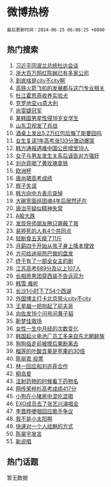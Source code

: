 # 微博热榜

`最后更新时间：2024-06-25 06:08:25 +0800`

## 热门搜索

1. [习近平同波兰总统杜达会谈](https://m.weibo.cn/search?containerid=100103type%3D1%26t%3D10%26q%3D%23%E4%B9%A0%E8%BF%91%E5%B9%B3%E5%90%8C%E6%B3%A2%E5%85%B0%E6%80%BB%E7%BB%9F%E6%9D%9C%E8%BE%BE%E4%BC%9A%E8%B0%88%23&stream_entry_id=51&isnewpage=1&extparam=seat%3D1%26filter_type%3Drealtimehot%26stream_entry_id%3D51%26c_type%3D51%26q%3D%2523%25E4%25B9%25A0%25E8%25BF%2591%25E5%25B9%25B3%25E5%2590%258C%25E6%25B3%25A2%25E5%2585%25B0%25E6%2580%25BB%25E7%25BB%259F%25E6%259D%259C%25E8%25BE%25BE%25E4%25BC%259A%25E8%25B0%2588%2523%26pos%3D0%26cate%3D10103%26dgr%3D0%26display_time%3D1719266904%26pre_seqid%3D1719266904845016274216)
1. [浙大百万网红陈娴已有多家公司](https://m.weibo.cn/search?containerid=100103type%3D1%26t%3D10%26q%3D%23%E6%B5%99%E5%A4%A7%E7%99%BE%E4%B8%87%E7%BD%91%E7%BA%A2%E9%99%88%E5%A8%B4%E5%B7%B2%E6%9C%89%E5%A4%9A%E5%AE%B6%E5%85%AC%E5%8F%B8%23&stream_entry_id=31&isnewpage=1&extparam=seat%3D1%26filter_type%3Drealtimehot%26band_rank%3D1%26c_type%3D31%26flag%3D2%26dgr%3D0%26cate%3D5001%26realpos%3D1%26stream_entry_id%3D31%26pos%3D0%26lcate%3D5001%26q%3D%2523%25E6%25B5%2599%25E5%25A4%25A7%25E7%2599%25BE%25E4%25B8%2587%25E7%25BD%2591%25E7%25BA%25A2%25E9%2599%2588%25E5%25A8%25B4%25E5%25B7%25B2%25E6%259C%2589%25E5%25A4%259A%25E5%25AE%25B6%25E5%2585%25AC%25E5%258F%25B8%2523%26display_time%3D1719266904%26pre_seqid%3D1719266904845016274216)
1. [到底啥是city不city啊](https://m.weibo.cn/search?containerid=100103type%3D1%26t%3D10%26q%3D%23%E5%88%B0%E5%BA%95%E5%95%A5%E6%98%AFcity%E4%B8%8Dcity%E5%95%8A%23&stream_entry_id=31&isnewpage=1&extparam=seat%3D1%26filter_type%3Drealtimehot%26band_rank%3D2%26c_type%3D31%26flag%3D2%26dgr%3D0%26cate%3D5001%26realpos%3D2%26stream_entry_id%3D31%26pos%3D1%26lcate%3D5001%26q%3D%2523%25E5%2588%25B0%25E5%25BA%2595%25E5%2595%25A5%25E6%2598%25AFcity%25E4%25B8%258Dcity%25E5%2595%258A%2523%26display_time%3D1719266904%26pre_seqid%3D1719266904845016274216)
1. [高铁火箭飞机的发展都与这门专业相关](https://m.weibo.cn/search?containerid=100103type%3D1%26t%3D10%26q%3D%23%E9%AB%98%E9%93%81%E7%81%AB%E7%AE%AD%E9%A3%9E%E6%9C%BA%E7%9A%84%E5%8F%91%E5%B1%95%E9%83%BD%E4%B8%8E%E8%BF%99%E9%97%A8%E4%B8%93%E4%B8%9A%E7%9B%B8%E5%85%B3%23&stream_entry_id=31&isnewpage=1&extparam=seat%3D1%26filter_type%3Drealtimehot%26band_rank%3D3%26c_type%3D31%26flag%3D0%26dgr%3D0%26cate%3D5001%26realpos%3D3%26stream_entry_id%3D31%26pos%3D2%26lcate%3D5001%26q%3D%2523%25E9%25AB%2598%25E9%2593%2581%25E7%2581%25AB%25E7%25AE%25AD%25E9%25A3%259E%25E6%259C%25BA%25E7%259A%2584%25E5%258F%2591%25E5%25B1%2595%25E9%2583%25BD%25E4%25B8%258E%25E8%25BF%2599%25E9%2597%25A8%25E4%25B8%2593%25E4%25B8%259A%25E7%259B%25B8%25E5%2585%25B3%2523%26display_time%3D1719266904%26pre_seqid%3D1719266904845016274216)
1. [杜江霍思燕收养实验犬](https://m.weibo.cn/search?containerid=100103type%3D1%26t%3D10%26q%3D%23%E6%9D%9C%E6%B1%9F%E9%9C%8D%E6%80%9D%E7%87%95%E6%94%B6%E5%85%BB%E5%AE%9E%E9%AA%8C%E7%8A%AC%23&stream_entry_id=31&isnewpage=1&extparam=seat%3D1%26filter_type%3Drealtimehot%26band_rank%3D4%26c_type%3D31%26flag%3D16%26dgr%3D0%26cate%3D5001%26realpos%3D4%26stream_entry_id%3D31%26pos%3D3%26lcate%3D5001%26q%3D%2523%25E6%259D%259C%25E6%25B1%259F%25E9%259C%258D%25E6%2580%259D%25E7%2587%2595%25E6%2594%25B6%25E5%2585%25BB%25E5%25AE%259E%25E9%25AA%258C%25E7%258A%25AC%2523%26display_time%3D1719266904%26pre_seqid%3D1719266904845016274216)
1. [克罗地亚vs意大利](https://m.weibo.cn/search?containerid=100103type%3D1%26t%3D10%26q%3D%23%E5%85%8B%E7%BD%97%E5%9C%B0%E4%BA%9Avs%E6%84%8F%E5%A4%A7%E5%88%A9%23&stream_entry_id=31&isnewpage=1&extparam=seat%3D1%26filter_type%3Drealtimehot%26band_rank%3D5%26c_type%3D31%26flag%3D0%26dgr%3D0%26cate%3D5001%26realpos%3D5%26stream_entry_id%3D31%26pos%3D4%26lcate%3D5001%26q%3D%2523%25E5%2585%258B%25E7%25BD%2597%25E5%259C%25B0%25E4%25BA%259Avs%25E6%2584%258F%25E5%25A4%25A7%25E5%2588%25A9%2523%26display_time%3D1719266904%26pre_seqid%3D1719266904845016274216)
1. [尚雯婕冠军](https://m.weibo.cn/search?containerid=100103type%3D1%26t%3D10%26q%3D%23%E5%B0%9A%E9%9B%AF%E5%A9%95%E5%86%A0%E5%86%9B%23&stream_entry_id=31&isnewpage=1&extparam=seat%3D1%26filter_type%3Drealtimehot%26band_rank%3D6%26c_type%3D31%26flag%3D2%26dgr%3D0%26cate%3D5001%26realpos%3D6%26stream_entry_id%3D31%26pos%3D5%26lcate%3D5001%26q%3D%2523%25E5%25B0%259A%25E9%259B%25AF%25E5%25A9%2595%25E5%2586%25A0%25E5%2586%259B%2523%26display_time%3D1719266904%26pre_seqid%3D1719266904845016274216)
1. [某韩国男星性侵18岁女学生](https://m.weibo.cn/search?containerid=100103type%3D1%26t%3D10%26q%3D%23%E6%9F%90%E9%9F%A9%E5%9B%BD%E7%94%B7%E6%98%9F%E6%80%A7%E4%BE%B518%E5%B2%81%E5%A5%B3%E5%AD%A6%E7%94%9F%23&stream_entry_id=31&isnewpage=1&extparam=seat%3D1%26filter_type%3Drealtimehot%26band_rank%3D7%26c_type%3D31%26flag%3D2%26dgr%3D0%26cate%3D5001%26realpos%3D7%26stream_entry_id%3D31%26pos%3D6%26lcate%3D5001%26q%3D%2523%25E6%259F%2590%25E9%259F%25A9%25E5%259B%25BD%25E7%2594%25B7%25E6%2598%259F%25E6%2580%25A7%25E4%25BE%25B518%25E5%25B2%2581%25E5%25A5%25B3%25E5%25AD%25A6%25E7%2594%259F%2523%26display_time%3D1719266904%26pre_seqid%3D1719266904845016274216)
1. [山东卫视发了肖战](https://m.weibo.cn/search?containerid=100103type%3D1%26t%3D10%26q%3D%23%E5%B1%B1%E4%B8%9C%E5%8D%AB%E8%A7%86%E5%8F%91%E4%BA%86%E8%82%96%E6%88%98%23&stream_entry_id=31&isnewpage=1&extparam=seat%3D1%26filter_type%3Drealtimehot%26band_rank%3D8%26c_type%3D31%26flag%3D0%26dgr%3D0%26cate%3D5001%26realpos%3D8%26stream_entry_id%3D31%26pos%3D7%26lcate%3D5001%26q%3D%2523%25E5%25B1%25B1%25E4%25B8%259C%25E5%258D%25AB%25E8%25A7%2586%25E5%258F%2591%25E4%25BA%2586%25E8%2582%2596%25E6%2588%2598%2523%26display_time%3D1719266904%26pre_seqid%3D1719266904845016274216)
1. [酒桌上发出5.2万红包后悔了能要回吗](https://m.weibo.cn/search?containerid=100103type%3D1%26t%3D10%26q%3D%23%E9%85%92%E6%A1%8C%E4%B8%8A%E5%8F%91%E5%87%BA5.2%E4%B8%87%E7%BA%A2%E5%8C%85%E5%90%8E%E6%82%94%E4%BA%86%E8%83%BD%E8%A6%81%E5%9B%9E%E5%90%97%23&stream_entry_id=31&isnewpage=1&extparam=seat%3D1%26filter_type%3Drealtimehot%26band_rank%3D9%26c_type%3D31%26flag%3D0%26dgr%3D0%26cate%3D5001%26realpos%3D9%26stream_entry_id%3D31%26pos%3D8%26lcate%3D5001%26q%3D%2523%25E9%2585%2592%25E6%25A1%258C%25E4%25B8%258A%25E5%258F%2591%25E5%2587%25BA5.2%25E4%25B8%2587%25E7%25BA%25A2%25E5%258C%2585%25E5%2590%258E%25E6%2582%2594%25E4%25BA%2586%25E8%2583%25BD%25E8%25A6%2581%25E5%259B%259E%25E5%2590%2597%2523%26display_time%3D1719266904%26pre_seqid%3D1719266904845016274216)
1. [女生复读1年高考涨133分激动爆哭](https://m.weibo.cn/search?containerid=100103type%3D1%26t%3D10%26q%3D%23%E5%A5%B3%E7%94%9F%E5%A4%8D%E8%AF%BB1%E5%B9%B4%E9%AB%98%E8%80%83%E6%B6%A8133%E5%88%86%E6%BF%80%E5%8A%A8%E7%88%86%E5%93%AD%23&stream_entry_id=31&isnewpage=1&extparam=seat%3D1%26filter_type%3Drealtimehot%26band_rank%3D10%26c_type%3D31%26flag%3D32768%26dgr%3D0%26cate%3D5001%26realpos%3D10%26stream_entry_id%3D31%26pos%3D9%26lcate%3D5001%26q%3D%2523%25E5%25A5%25B3%25E7%2594%259F%25E5%25A4%258D%25E8%25AF%25BB1%25E5%25B9%25B4%25E9%25AB%2598%25E8%2580%2583%25E6%25B6%25A8133%25E5%2588%2586%25E6%25BF%2580%25E5%258A%25A8%25E7%2588%2586%25E5%2593%25AD%2523%26display_time%3D1719266904%26pre_seqid%3D1719266904845016274216)
1. [韩方通报遇难中国公民增至19人](https://m.weibo.cn/search?containerid=100103type%3D1%26t%3D10%26q%3D%23%E9%9F%A9%E6%96%B9%E9%80%9A%E6%8A%A5%E9%81%87%E9%9A%BE%E4%B8%AD%E5%9B%BD%E5%85%AC%E6%B0%91%E5%A2%9E%E8%87%B319%E4%BA%BA%23&stream_entry_id=31&isnewpage=1&extparam=seat%3D1%26filter_type%3Drealtimehot%26band_rank%3D11%26c_type%3D31%26flag%3D2%26dgr%3D0%26cate%3D5001%26realpos%3D11%26stream_entry_id%3D31%26pos%3D10%26lcate%3D5001%26q%3D%2523%25E9%259F%25A9%25E6%2596%25B9%25E9%2580%259A%25E6%258A%25A5%25E9%2581%2587%25E9%259A%25BE%25E4%25B8%25AD%25E5%259B%25BD%25E5%2585%25AC%25E6%25B0%2591%25E5%25A2%259E%25E8%2587%25B319%25E4%25BA%25BA%2523%26display_time%3D1719266904%26pre_seqid%3D1719266904845016274216)
1. [女子与男友发生关系后诬告对方强奸](https://m.weibo.cn/search?containerid=100103type%3D1%26t%3D10%26q%3D%23%E5%A5%B3%E5%AD%90%E4%B8%8E%E7%94%B7%E5%8F%8B%E5%8F%91%E7%94%9F%E5%85%B3%E7%B3%BB%E5%90%8E%E8%AF%AC%E5%91%8A%E5%AF%B9%E6%96%B9%E5%BC%BA%E5%A5%B8%23&stream_entry_id=31&isnewpage=1&extparam=seat%3D1%26filter_type%3Drealtimehot%26band_rank%3D12%26c_type%3D31%26flag%3D2%26dgr%3D0%26cate%3D5001%26realpos%3D12%26stream_entry_id%3D31%26pos%3D11%26lcate%3D5001%26q%3D%2523%25E5%25A5%25B3%25E5%25AD%2590%25E4%25B8%258E%25E7%2594%25B7%25E5%258F%258B%25E5%258F%2591%25E7%2594%259F%25E5%2585%25B3%25E7%25B3%25BB%25E5%2590%258E%25E8%25AF%25AC%25E5%2591%258A%25E5%25AF%25B9%25E6%2596%25B9%25E5%25BC%25BA%25E5%25A5%25B8%2523%26display_time%3D1719266904%26pre_seqid%3D1719266904845016274216)
1. [刘亦菲喝了黄玫瑰拿铁](https://m.weibo.cn/search?containerid=100103type%3D1%26t%3D10%26q%3D%23%E5%88%98%E4%BA%A6%E8%8F%B2%E5%96%9D%E4%BA%86%E9%BB%84%E7%8E%AB%E7%91%B0%E6%8B%BF%E9%93%81%23&stream_entry_id=31&isnewpage=1&extparam=seat%3D1%26filter_type%3Drealtimehot%26band_rank%3D13%26c_type%3D31%26flag%3D2%26dgr%3D0%26cate%3D5001%26realpos%3D13%26stream_entry_id%3D31%26pos%3D12%26lcate%3D5001%26q%3D%2523%25E5%2588%2598%25E4%25BA%25A6%25E8%258F%25B2%25E5%2596%259D%25E4%25BA%2586%25E9%25BB%2584%25E7%258E%25AB%25E7%2591%25B0%25E6%258B%25BF%25E9%2593%2581%2523%26display_time%3D1719266904%26pre_seqid%3D1719266904845016274216)
1. [欧洲杯](https://m.weibo.cn/search?containerid=100103type%3D1%26t%3D10%26q%3D%E6%AC%A7%E6%B4%B2%E6%9D%AF&stream_entry_id=31&isnewpage=1&extparam=seat%3D1%26filter_type%3Drealtimehot%26band_rank%3D14%26c_type%3D31%26flag%3D0%26dgr%3D0%26cate%3D5001%26realpos%3D14%26stream_entry_id%3D31%26pos%3D13%26lcate%3D5001%26q%3D%25E6%25AC%25A7%25E6%25B4%25B2%25E6%259D%25AF%26display_time%3D1719266904%26pre_seqid%3D1719266904845016274216)
1. [唐尚珺高考成绩](https://m.weibo.cn/search?containerid=100103type%3D1%26t%3D10%26q%3D%E5%94%90%E5%B0%9A%E7%8F%BA%E9%AB%98%E8%80%83%E6%88%90%E7%BB%A9&stream_entry_id=31&isnewpage=1&extparam=seat%3D1%26filter_type%3Drealtimehot%26band_rank%3D15%26c_type%3D31%26flag%3D0%26dgr%3D0%26cate%3D5001%26realpos%3D15%26stream_entry_id%3D31%26pos%3D14%26lcate%3D5001%26q%3D%25E5%2594%2590%25E5%25B0%259A%25E7%258F%25BA%25E9%25AB%2598%25E8%2580%2583%25E6%2588%2590%25E7%25BB%25A9%26display_time%3D1719266904%26pre_seqid%3D1719266904845016274216)
1. [辉子失误](https://m.weibo.cn/search?containerid=100103type%3D1%26t%3D10%26q%3D%E8%BE%89%E5%AD%90%E5%A4%B1%E8%AF%AF&stream_entry_id=31&isnewpage=1&extparam=seat%3D1%26filter_type%3Drealtimehot%26band_rank%3D16%26c_type%3D31%26flag%3D0%26dgr%3D0%26cate%3D5001%26realpos%3D16%26stream_entry_id%3D31%26pos%3D15%26lcate%3D5001%26q%3D%25E8%25BE%2589%25E5%25AD%2590%25E5%25A4%25B1%25E8%25AF%25AF%26display_time%3D1719266904%26pre_seqid%3D1719266904845016274216)
1. [韩方向中方表示哀悼](https://m.weibo.cn/search?containerid=100103type%3D1%26t%3D10%26q%3D%23%E9%9F%A9%E6%96%B9%E5%90%91%E4%B8%AD%E6%96%B9%E8%A1%A8%E7%A4%BA%E5%93%80%E6%82%BC%23&stream_entry_id=31&isnewpage=1&extparam=seat%3D1%26filter_type%3Drealtimehot%26band_rank%3D17%26c_type%3D31%26flag%3D0%26dgr%3D0%26cate%3D5001%26realpos%3D17%26stream_entry_id%3D31%26pos%3D16%26lcate%3D5001%26q%3D%2523%25E9%259F%25A9%25E6%2596%25B9%25E5%2590%2591%25E4%25B8%25AD%25E6%2596%25B9%25E8%25A1%25A8%25E7%25A4%25BA%25E5%2593%2580%25E6%2582%25BC%2523%26display_time%3D1719266904%26pre_seqid%3D1719266904845016274216)
1. [大碗宽面组团魂4年后居然还在](https://m.weibo.cn/search?containerid=100103type%3D1%26t%3D10%26q%3D%23%E5%A4%A7%E7%A2%97%E5%AE%BD%E9%9D%A2%E7%BB%84%E5%9B%A2%E9%AD%824%E5%B9%B4%E5%90%8E%E5%B1%85%E7%84%B6%E8%BF%98%E5%9C%A8%23&stream_entry_id=31&isnewpage=1&extparam=seat%3D1%26filter_type%3Drealtimehot%26band_rank%3D18%26c_type%3D31%26flag%3D2%26dgr%3D0%26cate%3D5001%26realpos%3D18%26stream_entry_id%3D31%26pos%3D17%26lcate%3D5001%26q%3D%2523%25E5%25A4%25A7%25E7%25A2%2597%25E5%25AE%25BD%25E9%259D%25A2%25E7%25BB%2584%25E5%259B%25A2%25E9%25AD%25824%25E5%25B9%25B4%25E5%2590%258E%25E5%25B1%2585%25E7%2584%25B6%25E8%25BF%2598%25E5%259C%25A8%2523%26display_time%3D1719266904%26pre_seqid%3D1719266904845016274216)
1. [唐治平疑似精神失常](https://m.weibo.cn/search?containerid=100103type%3D1%26t%3D10%26q%3D%23%E5%94%90%E6%B2%BB%E5%B9%B3%E7%96%91%E4%BC%BC%E7%B2%BE%E7%A5%9E%E5%A4%B1%E5%B8%B8%23&stream_entry_id=31&isnewpage=1&extparam=seat%3D1%26filter_type%3Drealtimehot%26band_rank%3D19%26c_type%3D31%26flag%3D0%26dgr%3D0%26cate%3D5001%26realpos%3D19%26stream_entry_id%3D31%26pos%3D18%26lcate%3D5001%26q%3D%2523%25E5%2594%2590%25E6%25B2%25BB%25E5%25B9%25B3%25E7%2596%2591%25E4%25BC%25BC%25E7%25B2%25BE%25E7%25A5%259E%25E5%25A4%25B1%25E5%25B8%25B8%2523%26display_time%3D1719266904%26pre_seqid%3D1719266904845016274216)
1. [A股大跌](https://m.weibo.cn/search?containerid=100103type%3D1%26t%3D10%26q%3D%23A%E8%82%A1%E5%A4%A7%E8%B7%8C%23&stream_entry_id=31&isnewpage=1&extparam=seat%3D1%26filter_type%3Drealtimehot%26band_rank%3D20%26c_type%3D31%26flag%3D0%26dgr%3D0%26cate%3D5001%26realpos%3D20%26stream_entry_id%3D31%26pos%3D19%26lcate%3D5001%26q%3D%2523A%25E8%2582%25A1%25E5%25A4%25A7%25E8%25B7%258C%2523%26display_time%3D1719266904%26pre_seqid%3D1719266904845016274216)
1. [发现导师朋友圈只屏蔽了我](https://m.weibo.cn/search?containerid=100103type%3D1%26t%3D10%26q%3D%23%E5%8F%91%E7%8E%B0%E5%AF%BC%E5%B8%88%E6%9C%8B%E5%8F%8B%E5%9C%88%E5%8F%AA%E5%B1%8F%E8%94%BD%E4%BA%86%E6%88%91%23&stream_entry_id=31&isnewpage=1&extparam=seat%3D1%26filter_type%3Drealtimehot%26band_rank%3D21%26c_type%3D31%26flag%3D0%26dgr%3D0%26cate%3D5001%26realpos%3D21%26stream_entry_id%3D31%26pos%3D20%26lcate%3D5001%26q%3D%2523%25E5%258F%2591%25E7%258E%25B0%25E5%25AF%25BC%25E5%25B8%2588%25E6%259C%258B%25E5%258F%258B%25E5%259C%2588%25E5%258F%25AA%25E5%25B1%258F%25E8%2594%25BD%25E4%25BA%2586%25E6%2588%2591%2523%26display_time%3D1719266904%26pre_seqid%3D1719266904845016274216)
1. [易猝死的人有4个共同点](https://m.weibo.cn/search?containerid=100103type%3D1%26t%3D10%26q%3D%23%E6%98%93%E7%8C%9D%E6%AD%BB%E7%9A%84%E4%BA%BA%E6%9C%894%E4%B8%AA%E5%85%B1%E5%90%8C%E7%82%B9%23&stream_entry_id=31&isnewpage=1&extparam=seat%3D1%26filter_type%3Drealtimehot%26band_rank%3D22%26c_type%3D31%26flag%3D0%26dgr%3D0%26cate%3D5001%26realpos%3D22%26stream_entry_id%3D31%26pos%3D21%26lcate%3D5001%26q%3D%2523%25E6%2598%2593%25E7%258C%259D%25E6%25AD%25BB%25E7%259A%2584%25E4%25BA%25BA%25E6%259C%25894%25E4%25B8%25AA%25E5%2585%25B1%25E5%2590%258C%25E7%2582%25B9%2523%26display_time%3D1719266904%26pre_seqid%3D1719266904845016274216)
1. [轻断食五天瘦了11斤](https://m.weibo.cn/search?containerid=100103type%3D1%26t%3D10%26q%3D%23%E8%BD%BB%E6%96%AD%E9%A3%9F%E4%BA%94%E5%A4%A9%E7%98%A6%E4%BA%8611%E6%96%A4%23&stream_entry_id=31&isnewpage=1&extparam=seat%3D1%26filter_type%3Drealtimehot%26band_rank%3D23%26c_type%3D31%26flag%3D0%26dgr%3D0%26cate%3D5001%26realpos%3D23%26stream_entry_id%3D31%26pos%3D22%26lcate%3D5001%26q%3D%2523%25E8%25BD%25BB%25E6%2596%25AD%25E9%25A3%259F%25E4%25BA%2594%25E5%25A4%25A9%25E7%2598%25A6%25E4%25BA%258611%25E6%2596%25A4%2523%26display_time%3D1719266904%26pre_seqid%3D1719266904845016274216)
1. [月薪四千开始从孩子身上降本增效](https://m.weibo.cn/search?containerid=100103type%3D1%26t%3D10%26q%3D%23%E6%9C%88%E8%96%AA%E5%9B%9B%E5%8D%83%E5%BC%80%E5%A7%8B%E4%BB%8E%E5%AD%A9%E5%AD%90%E8%BA%AB%E4%B8%8A%E9%99%8D%E6%9C%AC%E5%A2%9E%E6%95%88%23&stream_entry_id=31&isnewpage=1&extparam=seat%3D1%26filter_type%3Drealtimehot%26band_rank%3D24%26c_type%3D31%26flag%3D0%26dgr%3D0%26cate%3D5001%26realpos%3D24%26stream_entry_id%3D31%26pos%3D23%26lcate%3D5001%26q%3D%2523%25E6%259C%2588%25E8%2596%25AA%25E5%259B%259B%25E5%258D%2583%25E5%25BC%2580%25E5%25A7%258B%25E4%25BB%258E%25E5%25AD%25A9%25E5%25AD%2590%25E8%25BA%25AB%25E4%25B8%258A%25E9%2599%258D%25E6%259C%25AC%25E5%25A2%259E%25E6%2595%2588%2523%26display_time%3D1719266904%26pre_seqid%3D1719266904845016274216)
1. [方可给迪丽热巴做的盘发](https://m.weibo.cn/search?containerid=100103type%3D1%26t%3D10%26q%3D%23%E6%96%B9%E5%8F%AF%E7%BB%99%E8%BF%AA%E4%B8%BD%E7%83%AD%E5%B7%B4%E5%81%9A%E7%9A%84%E7%9B%98%E5%8F%91%23&stream_entry_id=31&isnewpage=1&extparam=seat%3D1%26filter_type%3Drealtimehot%26band_rank%3D25%26c_type%3D31%26flag%3D0%26dgr%3D0%26cate%3D5001%26realpos%3D25%26stream_entry_id%3D31%26pos%3D24%26lcate%3D5001%26q%3D%2523%25E6%2596%25B9%25E5%258F%25AF%25E7%25BB%2599%25E8%25BF%25AA%25E4%25B8%25BD%25E7%2583%25AD%25E5%25B7%25B4%25E5%2581%259A%25E7%259A%2584%25E7%259B%2598%25E5%258F%2591%2523%26display_time%3D1719266904%26pre_seqid%3D1719266904845016274216)
1. [终于有了一部全女主的剧](https://m.weibo.cn/search?containerid=100103type%3D1%26t%3D10%26q%3D%23%E7%BB%88%E4%BA%8E%E6%9C%89%E4%BA%86%E4%B8%80%E9%83%A8%E5%85%A8%E5%A5%B3%E4%B8%BB%E7%9A%84%E5%89%A7%23&stream_entry_id=31&isnewpage=1&extparam=seat%3D1%26filter_type%3Drealtimehot%26band_rank%3D26%26c_type%3D31%26flag%3D0%26dgr%3D0%26cate%3D5001%26realpos%3D26%26stream_entry_id%3D31%26pos%3D25%26lcate%3D5001%26q%3D%2523%25E7%25BB%2588%25E4%25BA%258E%25E6%259C%2589%25E4%25BA%2586%25E4%25B8%2580%25E9%2583%25A8%25E5%2585%25A8%25E5%25A5%25B3%25E4%25B8%25BB%25E7%259A%2584%25E5%2589%25A7%2523%26display_time%3D1719266904%26pre_seqid%3D1719266904845016274216)
1. [江苏高考689分及以上107人](https://m.weibo.cn/search?containerid=100103type%3D1%26t%3D10%26q%3D%23%E6%B1%9F%E8%8B%8F%E9%AB%98%E8%80%83689%E5%88%86%E5%8F%8A%E4%BB%A5%E4%B8%8A107%E4%BA%BA%23&stream_entry_id=31&isnewpage=1&extparam=seat%3D1%26filter_type%3Drealtimehot%26band_rank%3D27%26c_type%3D31%26flag%3D0%26dgr%3D0%26cate%3D5001%26realpos%3D27%26stream_entry_id%3D31%26pos%3D26%26lcate%3D5001%26q%3D%2523%25E6%25B1%259F%25E8%258B%258F%25E9%25AB%2598%25E8%2580%2583689%25E5%2588%2586%25E5%258F%258A%25E4%25BB%25A5%25E4%25B8%258A107%25E4%25BA%25BA%2523%26display_time%3D1719266904%26pre_seqid%3D1719266904845016274216)
1. [长相思男团穿西装不告诉邓为](https://m.weibo.cn/search?containerid=100103type%3D1%26t%3D10%26q%3D%23%E9%95%BF%E7%9B%B8%E6%80%9D%E7%94%B7%E5%9B%A2%E7%A9%BF%E8%A5%BF%E8%A3%85%E4%B8%8D%E5%91%8A%E8%AF%89%E9%82%93%E4%B8%BA%23&stream_entry_id=31&isnewpage=1&extparam=seat%3D1%26filter_type%3Drealtimehot%26band_rank%3D28%26c_type%3D31%26flag%3D0%26dgr%3D0%26cate%3D5001%26realpos%3D28%26stream_entry_id%3D31%26pos%3D27%26lcate%3D5001%26q%3D%2523%25E9%2595%25BF%25E7%259B%25B8%25E6%2580%259D%25E7%2594%25B7%25E5%259B%25A2%25E7%25A9%25BF%25E8%25A5%25BF%25E8%25A3%2585%25E4%25B8%258D%25E5%2591%258A%25E8%25AF%2589%25E9%2582%2593%25E4%25B8%25BA%2523%26display_time%3D1719266904%26pre_seqid%3D1719266904845016274216)
1. [韩雪 难听](https://m.weibo.cn/search?containerid=100103type%3D1%26t%3D10%26q%3D%E9%9F%A9%E9%9B%AA+%E9%9A%BE%E5%90%AC&stream_entry_id=31&isnewpage=1&extparam=seat%3D1%26filter_type%3Drealtimehot%26band_rank%3D29%26c_type%3D31%26flag%3D0%26dgr%3D0%26cate%3D5001%26realpos%3D29%26stream_entry_id%3D31%26pos%3D28%26lcate%3D5001%26q%3D%25E9%259F%25A9%25E9%259B%25AA%2520%25E9%259A%25BE%25E5%2590%25AC%26display_time%3D1719266904%26pre_seqid%3D1719266904845016274216)
1. [长沙1小时下了54个西湖](https://m.weibo.cn/search?containerid=100103type%3D1%26t%3D10%26q%3D%23%E9%95%BF%E6%B2%991%E5%B0%8F%E6%97%B6%E4%B8%8B%E4%BA%8654%E4%B8%AA%E8%A5%BF%E6%B9%96%23&stream_entry_id=31&isnewpage=1&extparam=seat%3D1%26filter_type%3Drealtimehot%26band_rank%3D30%26c_type%3D31%26flag%3D0%26dgr%3D0%26cate%3D5001%26realpos%3D30%26stream_entry_id%3D31%26pos%3D29%26lcate%3D5001%26q%3D%2523%25E9%2595%25BF%25E6%25B2%25991%25E5%25B0%258F%25E6%2597%25B6%25E4%25B8%258B%25E4%25BA%258654%25E4%25B8%25AA%25E8%25A5%25BF%25E6%25B9%2596%2523%26display_time%3D1719266904%26pre_seqid%3D1719266904845016274216)
1. [外国博主打卡北京带火city不city](https://m.weibo.cn/search?containerid=100103type%3D1%26t%3D10%26q%3D%23%E5%A4%96%E5%9B%BD%E5%8D%9A%E4%B8%BB%E6%89%93%E5%8D%A1%E5%8C%97%E4%BA%AC%E5%B8%A6%E7%81%ABcity%E4%B8%8Dcity%23&stream_entry_id=31&isnewpage=1&extparam=seat%3D1%26filter_type%3Drealtimehot%26band_rank%3D31%26c_type%3D31%26flag%3D0%26dgr%3D0%26cate%3D5001%26realpos%3D31%26stream_entry_id%3D31%26pos%3D30%26lcate%3D5001%26q%3D%2523%25E5%25A4%2596%25E5%259B%25BD%25E5%258D%259A%25E4%25B8%25BB%25E6%2589%2593%25E5%258D%25A1%25E5%258C%2597%25E4%25BA%25AC%25E5%25B8%25A6%25E7%2581%25ABcity%25E4%25B8%258Dcity%2523%26display_time%3D1719266904%26pre_seqid%3D1719266904845016274216)
1. [王星越一把抱起了前夫哥](https://m.weibo.cn/search?containerid=100103type%3D1%26t%3D10%26q%3D%23%E7%8E%8B%E6%98%9F%E8%B6%8A%E4%B8%80%E6%8A%8A%E6%8A%B1%E8%B5%B7%E4%BA%86%E5%89%8D%E5%A4%AB%E5%93%A5%23&stream_entry_id=31&isnewpage=1&extparam=seat%3D1%26filter_type%3Drealtimehot%26band_rank%3D32%26c_type%3D31%26flag%3D0%26dgr%3D0%26cate%3D5001%26realpos%3D32%26stream_entry_id%3D31%26pos%3D31%26lcate%3D5001%26q%3D%2523%25E7%258E%258B%25E6%2598%259F%25E8%25B6%258A%25E4%25B8%2580%25E6%258A%258A%25E6%258A%25B1%25E8%25B5%25B7%25E4%25BA%2586%25E5%2589%258D%25E5%25A4%25AB%25E5%2593%25A5%2523%26display_time%3D1719266904%26pre_seqid%3D1719266904845016274216)
1. [向佐发16个问号问黄子韬](https://m.weibo.cn/search?containerid=100103type%3D1%26t%3D10%26q%3D%23%E5%90%91%E4%BD%90%E5%8F%9116%E4%B8%AA%E9%97%AE%E5%8F%B7%E9%97%AE%E9%BB%84%E5%AD%90%E9%9F%AC%23&stream_entry_id=31&isnewpage=1&extparam=seat%3D1%26filter_type%3Drealtimehot%26band_rank%3D33%26c_type%3D31%26flag%3D0%26dgr%3D0%26cate%3D5001%26realpos%3D33%26stream_entry_id%3D31%26pos%3D32%26lcate%3D5001%26q%3D%2523%25E5%2590%2591%25E4%25BD%2590%25E5%258F%259116%25E4%25B8%25AA%25E9%2597%25AE%25E5%258F%25B7%25E9%2597%25AE%25E9%25BB%2584%25E5%25AD%2590%25E9%259F%25AC%2523%26display_time%3D1719266904%26pre_seqid%3D1719266904845016274216)
1. [靳梦佳救场](https://m.weibo.cn/search?containerid=100103type%3D1%26t%3D10%26q%3D%23%E9%9D%B3%E6%A2%A6%E4%BD%B3%E6%95%91%E5%9C%BA%23&stream_entry_id=31&isnewpage=1&extparam=seat%3D1%26filter_type%3Drealtimehot%26band_rank%3D34%26c_type%3D31%26flag%3D0%26dgr%3D0%26cate%3D5001%26realpos%3D34%26stream_entry_id%3D31%26pos%3D33%26lcate%3D5001%26q%3D%2523%25E9%259D%25B3%25E6%25A2%25A6%25E4%25BD%25B3%25E6%2595%2591%25E5%259C%25BA%2523%26display_time%3D1719266904%26pre_seqid%3D1719266904845016274216)
1. [女性一生中月经的次数变化](https://m.weibo.cn/search?containerid=100103type%3D1%26t%3D10%26q%3D%23%E5%A5%B3%E6%80%A7%E4%B8%80%E7%94%9F%E4%B8%AD%E6%9C%88%E7%BB%8F%E7%9A%84%E6%AC%A1%E6%95%B0%E5%8F%98%E5%8C%96%23&stream_entry_id=31&isnewpage=1&extparam=seat%3D1%26filter_type%3Drealtimehot%26band_rank%3D35%26c_type%3D31%26flag%3D0%26dgr%3D0%26cate%3D5001%26realpos%3D35%26stream_entry_id%3D31%26pos%3D34%26lcate%3D5001%26q%3D%2523%25E5%25A5%25B3%25E6%2580%25A7%25E4%25B8%2580%25E7%2594%259F%25E4%25B8%25AD%25E6%259C%2588%25E7%25BB%258F%25E7%259A%2584%25E6%25AC%25A1%25E6%2595%25B0%25E5%258F%2598%25E5%258C%2596%2523%26display_time%3D1719266904%26pre_seqid%3D1719266904845016274216)
1. [韩国起火电池厂员工多来自东北朝鲜族](https://m.weibo.cn/search?containerid=100103type%3D1%26t%3D10%26q%3D%23%E9%9F%A9%E5%9B%BD%E8%B5%B7%E7%81%AB%E7%94%B5%E6%B1%A0%E5%8E%82%E5%91%98%E5%B7%A5%E5%A4%9A%E6%9D%A5%E8%87%AA%E4%B8%9C%E5%8C%97%E6%9C%9D%E9%B2%9C%E6%97%8F%23&stream_entry_id=31&isnewpage=1&extparam=seat%3D1%26filter_type%3Drealtimehot%26band_rank%3D36%26c_type%3D31%26flag%3D0%26dgr%3D0%26cate%3D5001%26realpos%3D36%26stream_entry_id%3D31%26pos%3D35%26lcate%3D5001%26q%3D%2523%25E9%259F%25A9%25E5%259B%25BD%25E8%25B5%25B7%25E7%2581%25AB%25E7%2594%25B5%25E6%25B1%25A0%25E5%258E%2582%25E5%2591%2598%25E5%25B7%25A5%25E5%25A4%259A%25E6%259D%25A5%25E8%2587%25AA%25E4%25B8%259C%25E5%258C%2597%25E6%259C%259D%25E9%25B2%259C%25E6%2597%258F%2523%26display_time%3D1719266904%26pre_seqid%3D1719266904845016274216)
1. [狗狗临走前被摸后果断离去](https://m.weibo.cn/search?containerid=100103type%3D1%26t%3D10%26q%3D%23%E7%8B%97%E7%8B%97%E4%B8%B4%E8%B5%B0%E5%89%8D%E8%A2%AB%E6%91%B8%E5%90%8E%E6%9E%9C%E6%96%AD%E7%A6%BB%E5%8E%BB%23&stream_entry_id=31&isnewpage=1&extparam=seat%3D1%26filter_type%3Drealtimehot%26band_rank%3D37%26c_type%3D31%26flag%3D0%26dgr%3D0%26cate%3D5001%26realpos%3D37%26stream_entry_id%3D31%26pos%3D36%26lcate%3D5001%26q%3D%2523%25E7%258B%2597%25E7%258B%2597%25E4%25B8%25B4%25E8%25B5%25B0%25E5%2589%258D%25E8%25A2%25AB%25E6%2591%25B8%25E5%2590%258E%25E6%259E%259C%25E6%2596%25AD%25E7%25A6%25BB%25E5%258E%25BB%2523%26display_time%3D1719266904%26pre_seqid%3D1719266904845016274216)
1. [榴莲的叶酸含量是苹果的30倍](https://m.weibo.cn/search?containerid=100103type%3D1%26t%3D10%26q%3D%23%E6%A6%B4%E8%8E%B2%E7%9A%84%E5%8F%B6%E9%85%B8%E5%90%AB%E9%87%8F%E6%98%AF%E8%8B%B9%E6%9E%9C%E7%9A%8430%E5%80%8D%23&stream_entry_id=31&isnewpage=1&extparam=seat%3D1%26filter_type%3Drealtimehot%26band_rank%3D38%26c_type%3D31%26flag%3D0%26dgr%3D0%26cate%3D5001%26realpos%3D38%26stream_entry_id%3D31%26pos%3D37%26lcate%3D5001%26q%3D%2523%25E6%25A6%25B4%25E8%258E%25B2%25E7%259A%2584%25E5%258F%25B6%25E9%2585%25B8%25E5%2590%25AB%25E9%2587%258F%25E6%2598%25AF%25E8%258B%25B9%25E6%259E%259C%25E7%259A%258430%25E5%2580%258D%2523%26display_time%3D1719266904%26pre_seqid%3D1719266904845016274216)
1. [陈丽君 投票](https://m.weibo.cn/search?containerid=100103type%3D1%26t%3D10%26q%3D%E9%99%88%E4%B8%BD%E5%90%9B+%E6%8A%95%E7%A5%A8&stream_entry_id=31&isnewpage=1&extparam=seat%3D1%26filter_type%3Drealtimehot%26band_rank%3D39%26c_type%3D31%26flag%3D0%26dgr%3D0%26cate%3D5001%26realpos%3D39%26stream_entry_id%3D31%26pos%3D38%26lcate%3D5001%26q%3D%25E9%2599%2588%25E4%25B8%25BD%25E5%2590%259B%2520%25E6%258A%2595%25E7%25A5%25A8%26display_time%3D1719266904%26pre_seqid%3D1719266904845016274216)
1. [林一回应和刘亦菲合作](https://m.weibo.cn/search?containerid=100103type%3D1%26t%3D10%26q%3D%23%E6%9E%97%E4%B8%80%E5%9B%9E%E5%BA%94%E5%92%8C%E5%88%98%E4%BA%A6%E8%8F%B2%E5%90%88%E4%BD%9C%23&stream_entry_id=31&isnewpage=1&extparam=seat%3D1%26filter_type%3Drealtimehot%26band_rank%3D40%26c_type%3D31%26flag%3D0%26dgr%3D0%26cate%3D5001%26realpos%3D40%26stream_entry_id%3D31%26pos%3D39%26lcate%3D5001%26q%3D%2523%25E6%259E%2597%25E4%25B8%2580%25E5%259B%259E%25E5%25BA%2594%25E5%2592%258C%25E5%2588%2598%25E4%25BA%25A6%25E8%258F%25B2%25E5%2590%2588%25E4%25BD%259C%2523%26display_time%3D1719266904%26pre_seqid%3D1719266904845016274216)
1. [桐岛爱](https://m.weibo.cn/search?containerid=100103type%3D1%26t%3D10%26q%3D%E6%A1%90%E5%B2%9B%E7%88%B1&stream_entry_id=31&isnewpage=1&extparam=seat%3D1%26filter_type%3Drealtimehot%26band_rank%3D41%26c_type%3D31%26flag%3D0%26dgr%3D0%26cate%3D5001%26realpos%3D41%26stream_entry_id%3D31%26pos%3D40%26lcate%3D5001%26q%3D%25E6%25A1%2590%25E5%25B2%259B%25E7%2588%25B1%26display_time%3D1719266904%26pre_seqid%3D1719266904845016274216)
1. [注射药物的时候看下药物名](https://m.weibo.cn/search?containerid=100103type%3D1%26t%3D10%26q%3D%E6%B3%A8%E5%B0%84%E8%8D%AF%E7%89%A9%E7%9A%84%E6%97%B6%E5%80%99%E7%9C%8B%E4%B8%8B%E8%8D%AF%E7%89%A9%E5%90%8D&stream_entry_id=31&isnewpage=1&extparam=seat%3D1%26filter_type%3Drealtimehot%26band_rank%3D42%26c_type%3D31%26flag%3D1%26dgr%3D0%26cate%3D5001%26realpos%3D42%26stream_entry_id%3D31%26pos%3D41%26lcate%3D5001%26q%3D%25E6%25B3%25A8%25E5%25B0%2584%25E8%258D%25AF%25E7%2589%25A9%25E7%259A%2584%25E6%2597%25B6%25E5%2580%2599%25E7%259C%258B%25E4%25B8%258B%25E8%258D%25AF%25E7%2589%25A9%25E5%2590%258D%26display_time%3D1719266904%26pre_seqid%3D1719266904845016274216)
1. [网传荣梓杉高考成绩417分](https://m.weibo.cn/search?containerid=100103type%3D1%26t%3D10%26q%3D%23%E7%BD%91%E4%BC%A0%E8%8D%A3%E6%A2%93%E6%9D%89%E9%AB%98%E8%80%83%E6%88%90%E7%BB%A9417%E5%88%86%23&stream_entry_id=31&isnewpage=1&extparam=seat%3D1%26filter_type%3Drealtimehot%26band_rank%3D43%26c_type%3D31%26flag%3D0%26dgr%3D0%26cate%3D5001%26realpos%3D43%26stream_entry_id%3D31%26pos%3D42%26lcate%3D5001%26q%3D%2523%25E7%25BD%2591%25E4%25BC%25A0%25E8%258D%25A3%25E6%25A2%2593%25E6%259D%2589%25E9%25AB%2598%25E8%2580%2583%25E6%2588%2590%25E7%25BB%25A9417%25E5%2588%2586%2523%26display_time%3D1719266904%26pre_seqid%3D1719266904845016274216)
1. [小狗在小猪崽中混吃混喝](https://m.weibo.cn/search?containerid=100103type%3D1%26t%3D10%26q%3D%23%E5%B0%8F%E7%8B%97%E5%9C%A8%E5%B0%8F%E7%8C%AA%E5%B4%BD%E4%B8%AD%E6%B7%B7%E5%90%83%E6%B7%B7%E5%96%9D%23&stream_entry_id=31&isnewpage=1&extparam=seat%3D1%26filter_type%3Drealtimehot%26band_rank%3D44%26c_type%3D31%26flag%3D1%26dgr%3D0%26cate%3D5001%26realpos%3D44%26stream_entry_id%3D31%26pos%3D43%26lcate%3D5001%26q%3D%2523%25E5%25B0%258F%25E7%258B%2597%25E5%259C%25A8%25E5%25B0%258F%25E7%258C%25AA%25E5%25B4%25BD%25E4%25B8%25AD%25E6%25B7%25B7%25E5%2590%2583%25E6%25B7%25B7%25E5%2596%259D%2523%26display_time%3D1719266904%26pre_seqid%3D1719266904845016274216)
1. [EXO成员去了张艺兴演唱会](https://m.weibo.cn/search?containerid=100103type%3D1%26t%3D10%26q%3D%23EXO%E6%88%90%E5%91%98%E5%8E%BB%E4%BA%86%E5%BC%A0%E8%89%BA%E5%85%B4%E6%BC%94%E5%94%B1%E4%BC%9A%23&stream_entry_id=31&isnewpage=1&extparam=seat%3D1%26filter_type%3Drealtimehot%26band_rank%3D45%26c_type%3D31%26flag%3D0%26dgr%3D0%26cate%3D5001%26realpos%3D45%26stream_entry_id%3D31%26pos%3D44%26lcate%3D5001%26q%3D%2523EXO%25E6%2588%2590%25E5%2591%2598%25E5%258E%25BB%25E4%25BA%2586%25E5%25BC%25A0%25E8%2589%25BA%25E5%2585%25B4%25E6%25BC%2594%25E5%2594%25B1%25E4%25BC%259A%2523%26display_time%3D1719266904%26pre_seqid%3D1719266904845016274216)
1. [李晋晔哽咽回应歌手争议](https://m.weibo.cn/search?containerid=100103type%3D1%26t%3D10%26q%3D%23%E6%9D%8E%E6%99%8B%E6%99%94%E5%93%BD%E5%92%BD%E5%9B%9E%E5%BA%94%E6%AD%8C%E6%89%8B%E4%BA%89%E8%AE%AE%23&stream_entry_id=31&isnewpage=1&extparam=seat%3D1%26filter_type%3Drealtimehot%26band_rank%3D46%26c_type%3D31%26flag%3D0%26dgr%3D0%26cate%3D5001%26realpos%3D46%26stream_entry_id%3D31%26pos%3D45%26lcate%3D5001%26q%3D%2523%25E6%259D%258E%25E6%2599%258B%25E6%2599%2594%25E5%2593%25BD%25E5%2592%25BD%25E5%259B%259E%25E5%25BA%2594%25E6%25AD%258C%25E6%2589%258B%25E4%25BA%2589%25E8%25AE%25AE%2523%26display_time%3D1719266904%26pre_seqid%3D1719266904845016274216)
1. [我不是小太阳啊](https://m.weibo.cn/search?containerid=100103type%3D1%26t%3D10%26q%3D%E6%88%91%E4%B8%8D%E6%98%AF%E5%B0%8F%E5%A4%AA%E9%98%B3%E5%95%8A&stream_entry_id=31&isnewpage=1&extparam=seat%3D1%26filter_type%3Drealtimehot%26band_rank%3D47%26c_type%3D31%26flag%3D0%26dgr%3D0%26cate%3D5001%26realpos%3D47%26stream_entry_id%3D31%26pos%3D46%26lcate%3D5001%26q%3D%25E6%2588%2591%25E4%25B8%258D%25E6%2598%25AF%25E5%25B0%258F%25E5%25A4%25AA%25E9%2598%25B3%25E5%2595%258A%26display_time%3D1719266904%26pre_seqid%3D1719266904845016274216)
1. [快速对一个人祛魅的方式](https://m.weibo.cn/search?containerid=100103type%3D1%26t%3D10%26q%3D%23%E5%BF%AB%E9%80%9F%E5%AF%B9%E4%B8%80%E4%B8%AA%E4%BA%BA%E7%A5%9B%E9%AD%85%E7%9A%84%E6%96%B9%E5%BC%8F%23&stream_entry_id=31&isnewpage=1&extparam=seat%3D1%26filter_type%3Drealtimehot%26band_rank%3D48%26c_type%3D31%26flag%3D0%26dgr%3D0%26cate%3D5001%26realpos%3D48%26stream_entry_id%3D31%26pos%3D47%26lcate%3D5001%26q%3D%2523%25E5%25BF%25AB%25E9%2580%259F%25E5%25AF%25B9%25E4%25B8%2580%25E4%25B8%25AA%25E4%25BA%25BA%25E7%25A5%259B%25E9%25AD%2585%25E7%259A%2584%25E6%2596%25B9%25E5%25BC%258F%2523%26display_time%3D1719266904%26pre_seqid%3D1719266904845016274216)
1. [陈昊宇发言](https://m.weibo.cn/search?containerid=100103type%3D1%26t%3D10%26q%3D%23%E9%99%88%E6%98%8A%E5%AE%87%E5%8F%91%E8%A8%80%23&stream_entry_id=31&isnewpage=1&extparam=seat%3D1%26filter_type%3Drealtimehot%26band_rank%3D49%26c_type%3D31%26flag%3D0%26dgr%3D0%26cate%3D5001%26realpos%3D49%26stream_entry_id%3D31%26pos%3D48%26lcate%3D5001%26q%3D%2523%25E9%2599%2588%25E6%2598%258A%25E5%25AE%2587%25E5%258F%2591%25E8%25A8%2580%2523%26display_time%3D1719266904%26pre_seqid%3D1719266904845016274216)
1. [新说唱](https://m.weibo.cn/search?containerid=100103type%3D1%26t%3D10%26q%3D%E6%96%B0%E8%AF%B4%E5%94%B1&stream_entry_id=31&isnewpage=1&extparam=seat%3D1%26filter_type%3Drealtimehot%26band_rank%3D50%26c_type%3D31%26flag%3D0%26dgr%3D0%26cate%3D5001%26realpos%3D50%26stream_entry_id%3D31%26pos%3D49%26lcate%3D5001%26q%3D%25E6%2596%25B0%25E8%25AF%25B4%25E5%2594%25B1%26display_time%3D1719266904%26pre_seqid%3D1719266904845016274216)

## 热门话题

暂无数据
